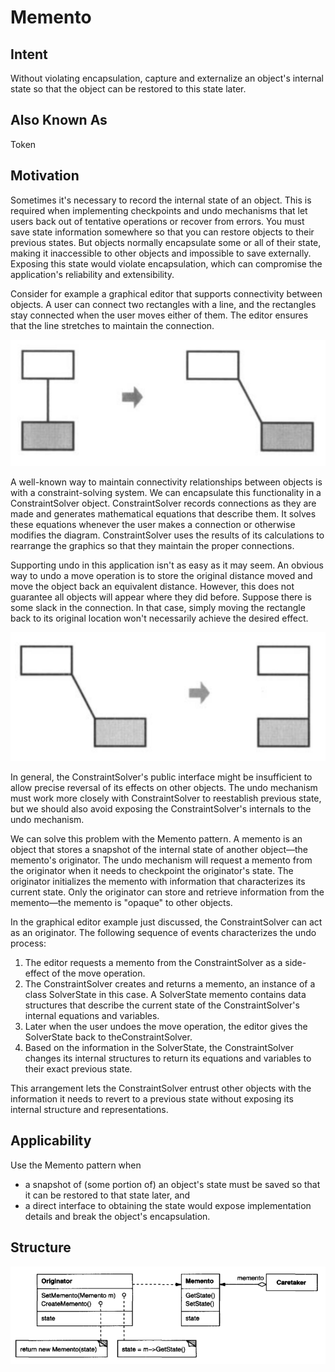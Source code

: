 # Memento

## Intent

Without violating encapsulation, capture and externalize an object's internal state
so that the object can be restored to this state later.

## Also Known As

Token

## Motivation

Sometimes it's necessary to record the internal state of an object. This is required
when implementing checkpoints and undo mechanisms that let users back out of
tentative operations or recover from errors. You must save state information 
somewhere so that you can restore objects to their previous states. But objects normally
encapsulate some or all of their state, making it inaccessible to other objects and
impossible to save externally. Exposing this state would violate encapsulation,
which can compromise the application's reliability and extensibility.

Consider for example a graphical editor that supports connectivity between 
objects. A user can connect two rectangles with a line, and the rectangles stay 
connected when the user moves either of them. The editor ensures that the line
stretches to maintain the connection.

![](docs/_images/img.png)

A well-known way to maintain connectivity relationships between objects is with
a constraint-solving system. We can encapsulate this functionality in a ConstraintSolver 
object. ConstraintSolver records connections as they are made and generates 
mathematical equations that describe them. It solves these equations whenever 
the user makes a connection or otherwise modifies the diagram. ConstraintSolver 
uses the results of its calculations to rearrange the graphics so that they
maintain the proper connections.

Supporting undo in this application isn't as easy as it may seem. An obvious way
to undo a move operation is to store the original distance moved and move the
object back an equivalent distance. However, this does not guarantee all objects
will appear where they did before. Suppose there is some slack in the connection. 
In that case, simply moving the rectangle back to its original location won't
necessarily achieve the desired effect.

![](docs/_images/img_1.png)

In general, the ConstraintSolver's public interface might be insufficient to allow
precise reversal of its effects on other objects. The undo mechanism must work
more closely with ConstraintSolver to reestablish previous state, but we should
also avoid exposing the ConstraintSolver's internals to the undo mechanism.

We can solve this problem with the Memento pattern. A memento is an object
that stores a snapshot of the internal state of another object—the memento's
originator. The undo mechanism will request a memento from the originator
when it needs to checkpoint the originator's state. The originator initializes the
memento with information that characterizes its current state. Only the originator
can store and retrieve information from the memento—the memento is "opaque"
to other objects.

In the graphical editor example just discussed, the ConstraintSolver can act as an
originator. The following sequence of events characterizes the undo process:
1. The editor requests a memento from the ConstraintSolver as a side-effect of
   the move operation.
2. The ConstraintSolver creates and returns a memento, an instance of a class
   SolverState in this case. A SolverState memento contains data structures that
   describe the current state of the ConstraintSolver's internal equations and
   variables.
3. Later when the user undoes the move operation, the editor gives the SolverState 
   back to theConstraintSolver.
4. Based on the information in the SolverState, the ConstraintSolver changes
   its internal structures to return its equations and variables to their exact
   previous state.

This arrangement lets the ConstraintSolver entrust other objects with the information 
it needs to revert to a previous state without exposing its internal structure
and representations.

## Applicability

Use the Memento pattern when
* a snapshot of (some portion of) an object's state must be saved so that it can
be restored to that state later, and
* a direct interface to obtaining the state would expose implementation details
and break the object's encapsulation.

## Structure

![](docs/_images/img_2.png)
